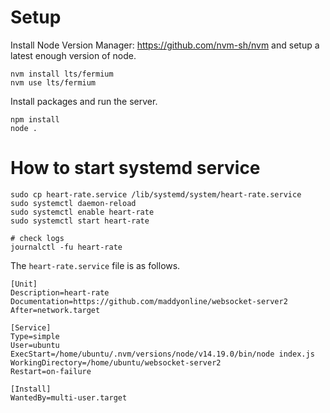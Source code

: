 # Setup

Install Node Version Manager: https://github.com/nvm-sh/nvm and setup a latest enough version of node.

```
nvm install lts/fermium
nvm use lts/fermium
```

Install packages and run the server.

```
npm install
node .
```


# How to start systemd service

```
sudo cp heart-rate.service /lib/systemd/system/heart-rate.service
sudo systemctl daemon-reload
sudo systemctl enable heart-rate
sudo systemctl start heart-rate

# check logs
journalctl -fu heart-rate
```

The `heart-rate.service` file is as follows.
```
[Unit]
Description=heart-rate
Documentation=https://github.com/maddyonline/websocket-server2
After=network.target

[Service]
Type=simple
User=ubuntu
ExecStart=/home/ubuntu/.nvm/versions/node/v14.19.0/bin/node index.js
WorkingDirectory=/home/ubuntu/websocket-server2
Restart=on-failure

[Install]
WantedBy=multi-user.target
```
